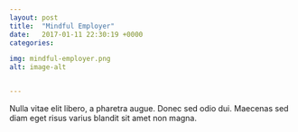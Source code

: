 ```yaml
---
layout: post
title:  "Mindful Employer"
date:   2017-01-11 22:30:19 +0000
categories: 

img: mindful-employer.png
alt: image-alt


---
```


Nulla vitae elit libero, a pharetra augue. Donec sed odio dui. Maecenas sed diam eget risus varius blandit sit amet non magna. 